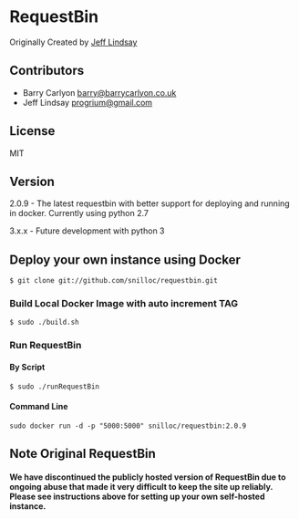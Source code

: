 # RequestBin

Originally Created by [Jeff Lindsay](http://progrium.com)

Contributors
------------
 * Barry Carlyon <barry@barrycarlyon.co.uk>
 * Jeff Lindsay <progrium@gmail.com>

License
-------
MIT

Version
-------
2.0.9 - The latest requestbin with better support for deploying and running in docker.  Currently using python 2.7

3.x.x - Future development with python 3

## Deploy your own instance using Docker

`$ git clone git://github.com/snilloc/requestbin.git`


### Build Local Docker Image with auto increment TAG
```$ sudo ./build.sh ```

### Run RequestBin

#### By Script
```
$ sudo ./runRequestBin
```

#### Command Line
```
sudo docker run -d -p "5000:5000" snilloc/requestbin:2.0.9
```

## Note Original RequestBin
#### We have discontinued the publicly hosted version of RequestBin due to ongoing abuse that made it very difficult to keep the site up reliably. Please see instructions above for setting up your own self-hosted instance.

